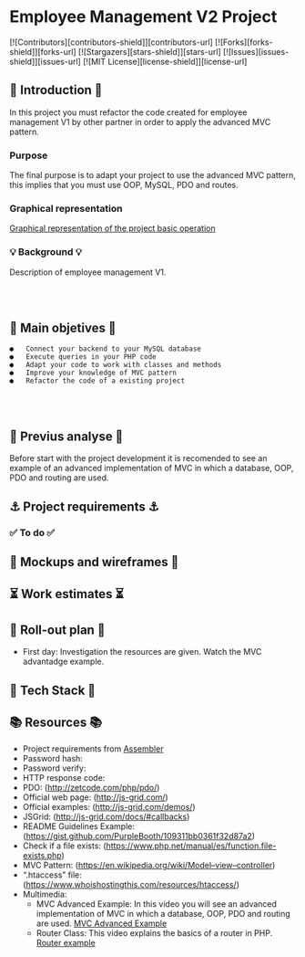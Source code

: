 # Employee Management V2 Project
[![Contributors][contributors-shield]][contributors-url]
[![Forks][forks-shield]][forks-url]
[![Stargazers][stars-shield]][stars-url]
[![Issues][issues-shield]][issues-url]
[![MIT License][license-shield]][license-url]

## 🔮 Introduction 🔮
In this project you must refactor the code created for employee management V1 by other partner in order to apply the advanced MVC pattern.

### Purpose
The final purpose is to adapt your project to use the advanced MVC pattern, this implies that you must use OOP, MySQL, PDO and routes.

### Graphical representation
[Graphical representation of the project basic operation](/EmployeeManagementV2/img/project_graphicalRepresentation.png)

### 💡 Background 💡
Description of employee management V1.

<br></br>

## 🔮 Main objetives 🔮
    ●	Connect your backend to your MySQL database
    ●	Execute queries in your PHP code
    ●	Adapt your code to work with classes and methods
    ●	Improve your knowledge of MVC pattern
    ●	Refactor the code of a existing project

<br></br>

## 🔮 Previus analyse 🔮
Before start with the project development it is recomended to see an example of an advanced implementation of MVC in which a database, OOP, PDO and routing are used.

## ⚓ Project requirements ⚓

### ✅ To do ✅

## 🎨 Mockups and wireframes 🎨

## ⏳ Work estimates ⏳


## 🚀 Roll-out plan 🚀
* First day: Investigation the resources are given. Watch the MVC advantadge example.

## 🤖 Tech Stack 🤖

## 📚 Resources 📚
* Project requirements from [Assembler](https://docs.google.com/document/d/1LJAcDSts0tYu_BMKVckFErG8tUNh2EHXdsrbV_a6zAg/edit)
* Password hash: [](https://www.php.net/manual/es/function.password-hash.php)
* Password verify: [](https://www.php.net/manual/es/function.password-verify.php)
* HTTP response code: [](https://www.php.net/manual/es/function.http-response-code.php)
* PDO: (http://zetcode.com/php/pdo/)
* Official web page: (http://js-grid.com/)
* Official examples: (http://js-grid.com/demos/)
* JSGrid: (http://js-grid.com/docs/#callbacks)
* README Guidelines Example: (https://gist.github.com/PurpleBooth/109311bb0361f32d87a2)
* Check if a file exists: (https://www.php.net/manual/es/function.file-exists.php)
* MVC Pattern: (https://en.wikipedia.org/wiki/Model–view–controller)
* “.htaccess” file: (https://www.whoishostingthis.com/resources/htaccess/)
* Multimedia:
  * MVC Advanced Example: In this video you will see an advanced implementation of MVC in which a database, OOP, PDO and routing are used. [MVC Advanced Example](https://www.youtube.com/watch?v=BEyNt7PAK0E&list=PLvRPaExkZHFmUFB1dx1RbC4_mxpgQwSsS)
  * Router Class: This video explains the basics of a router in PHP. [Router example](https://www.youtube.com/watch?v=WTJIETc1rmU)
